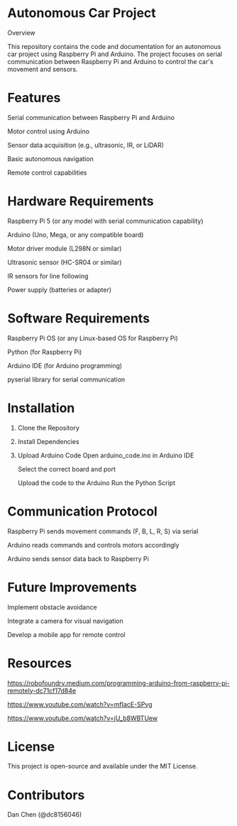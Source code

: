 # Autonomous Car Project

Overview

This repository contains the code and documentation for an autonomous car project using Raspberry Pi and Arduino. The project focuses on serial communication between Raspberry Pi and Arduino to control the car's movement and sensors.

# Features

Serial communication between Raspberry Pi and Arduino

Motor control using Arduino

Sensor data acquisition (e.g., ultrasonic, IR, or LiDAR)

Basic autonomous navigation

Remote control capabilities

# Hardware Requirements

Raspberry Pi 5 (or any model with serial communication capability)

Arduino (Uno, Mega, or any compatible board)

Motor driver module (L298N or similar)

Ultrasonic sensor (HC-SR04 or similar)

IR sensors for line following

Power supply (batteries or adapter)

# Software Requirements

Raspberry Pi OS (or any Linux-based OS for Raspberry Pi)

Python (for Raspberry Pi)

Arduino IDE (for Arduino programming)

pyserial library for serial communication

# Installation

1. Clone the Repository
2. Install Dependencies
3. Upload Arduino Code
   Open arduino_code.ino in Arduino IDE

   Select the correct board and port

   Upload the code to the Arduino
Run the Python Script

# Communication Protocol

Raspberry Pi sends movement commands (F, B, L, R, S) via serial

Arduino reads commands and controls motors accordingly

Arduino sends sensor data back to Raspberry Pi

# Future Improvements

Implement obstacle avoidance

Integrate a camera for visual navigation

Develop a mobile app for remote control

# Resources

https://robofoundry.medium.com/programming-arduino-from-raspberry-pi-remotely-dc71cf17d84e

https://www.youtube.com/watch?v=mfIacE-SPvg

https://www.youtube.com/watch?v=jU_b8WBTUew

# License

This project is open-source and available under the MIT License.

# Contributors

Dan Chen (@dc8156046)
